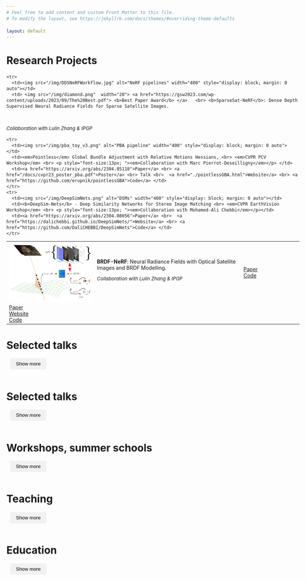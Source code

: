```yaml
---
# Feel free to add content and custom Front Matter to this file.
# To modify the layout, see https://jekyllrb.com/docs/themes/#overriding-theme-defaults

layout: default
---
```




# Research Projects

<table>
  <colgroup>
    <col span="1" style="width: 30%;">
    <col span="1" style="width: 50%;">
    <col span="1" style="width: 30%;">
  </colgroup>
  <thead style="display: none;">
    <tr>
      <th>Project</th>
      <th>Figure</th>
      <th>Link to Paper</th>
    </tr>
  </thead> 

  <tbody>
    <tr>
      <td><img src="/img/brdf-teaser-new.jpg" alt="BRDF-NeRF" width="400" style="display: block; margin: 0 auto"></td>
      <td> <b>BRDF-NeRF</b>: Neural Radiance Fields with Optical Satellite Images and BRDF Modelling.
 <br> <p style="font-size:13px; "><em>Collaboration with Lulin Zhang & IPGP</em></p> </td>
      <td><a href="https://arxiv.org/abs/2409.12014">Paper</a> <br> <a href="https://github.com/LulinZhang/BRDF-NeRF">Code</a> </td>
    </tr>

    <tr>
      <td><img src="/img/DDSNeRFWorkflow.jpg" alt="NeRF pipelines" width="400" style="display: block; margin: 0 auto"></td>
      <td> <img src="/img/diamond.png"  width="20"> <a href="https://gsw2023.com/wp-content/uploads/2023/09/The%20Best.pdf"> <b>Best Paper Award</b> </a>   <br> <b>SparseSat-NeRF</b>: Dense Depth Supervised Neural Radiance Fields for Sparse Satellite Images. 
 <br> <p style="font-size:13px; "><em>Collaboration with Lulin Zhang & IPGP</em></p> </td>
      <td><a href="https://arxiv.org/abs/2309.00277">Paper</a> <br> <a href="./SparseSatNerf.html">Website</a> <br> <a href="https://github.com/LulinZhang/SpS-NeRF">Code</a> </td>
    </tr>

    <tr>
      <td><img src="/img/pba_toy_v3.png" alt="PBA pipeline" width="400" style="display: block; margin: 0 auto"></td>
      <td><em>Pointless</em> Global Bundle Adjustment with Relative Motions Hessians, <br> <em>CVPR PCV Workshop</em> <br> <p style="font-size:13px; "><em>Collaboration with Marc Pierrot-Deseilligny</em></p> </td>
      <td><a href="https://arxiv.org/abs/2304.05118">Paper</a> <br> <a href="/docs/cvpr23_poster_pba.pdf">Poster</a> <br> Talk <br>  <a href="./pointlessGBA.html">Website</a> <br> <a href="https://github.com/erupnik/pointlessGBA">Code</a> </td>
    </tr>
    <tr>
      <td><img src="/img/DeepSimNets.png" alt="DSMs" width="400" style="display: block; margin: 0 auto"></td>
      <td><b>DeepSim-Nets</b> - Deep Similarity Networks for Stereo Image Matching <br> <em>CVPR EarthVision Workshop</em> <br> <p style="font-size:13px; "><em>Collaboration with Mohamed-Ali Chebbi</em></p></td>
      <td><a href="https://arxiv.org/abs/2304.08056">Paper</a> <br>  <a href="https://dalichebbi.github.io/DeepSimNets/">Website</a> <br> <a href="https://github.com/DaliCHEBBI/DeepSimNets">Code</a> </td>
    </tr> 
  </tbody> 
</table>

<div class="collapsible">
  <h1>Selected talks</h1>
  <button class="collapse-button">Show more</button>
  <div class="content">

<table>
  <colgroup>
    <col span="1" style="width: 30%;">
    <col span="1" style="width: 50%;">
    <col span="1" style="width: 30%;">
  </colgroup>
  <thead style="display: none;">
    <tr>
      <th>Project</th>
      <th>Figure</th>
      <th>Link to Paper</th>
    </tr>
  </thead>
  <tbody>
    <tr>
      <td><img src="/img/corona.png" alt="Corona imagery" width="400" style="display: block; margin: 0 auto"></td>
      <td>Processing of Corona satellite imagery <em> Collaboration with <a href="https://scholar.google.com/citations?user=IRbTXOMAAAAJ&hl=en">Sajid Ghuffar</a></em> </td>
      <td><a href="https://arxiv.org/abs/2201.07756">Corona KH4b paper</a> <br>  <a href="https://tc.copernicus.org/articles/17/1299/2023/">Corona KH9 paper</a> </td>
    </tr>
    <tr>
      <td><img src="/img/tiephisto.jpg" alt="Multiepoch features" width="400" style="display: block; margin: 0 auto"></td>
      <td> <img src="/img/diamond.png"  width="20"> <b><a href="http://www.eurosdr.net/news/announcement-eurosdr-award-winners-2022"> 2022 EuroSDR PhD Award</a></b>  <br>Feature Matching for Multi-Epoch Historical Aerial Images </td>
      <td><a href="https://www.sciencedirect.com/science/article/pii/S0924271621002707">Paper</a>  <a href="https://www.umr-lastig.fr/ewelina-rupnik/historicalfeatures.html">Website</a> </td>
    </tr>
    <tr>
      <td><img src="/img/5PtsBA.png" alt="5-Points BA" width="400" style="display: block; margin: 0 auto"></td>
      <td>5-Points Bundle Adjustment</td>
      <td><a href="https://isprs-annals.copernicus.org/articles/V-2-2020/71/2020/">Paper</a>  <a href="https://youtu.be/06X16ahNeyc">Talk</a> </td>
    </tr>
    <tr>
      <td><img src="/img/smdm_fusion.png" alt="Multi-view fusion" width="300" style="display: block; margin: 0 auto"></td>
      <td>Multi-view depth fusion</td>
      <td><a href="https://www.sciencedirect.com/science/article/pii/S0924271618300819">Paper</a>  </td>
    </tr>
    <tr>
      <td><img src="/img/sat_bba2.png" alt="Satellite BA workflow" width="400" style="display: block; margin: 0 auto"></td>
      <td>Satellite Images Bundle Adjustment</td>
      <td><a href="https://isprs-annals.copernicus.org/articles/III-1/83/2016/">Paper</a>  </td>
    </tr>

  </tbody>
</table>

</div>
</div>

<br>

<div class="collapsible">
  <h1>Selected talks</h1>
  <button class="collapse-button">Show more</button>
  <div class="content">

<table>
  <colgroup>
    <col span="1" style="width: 10%;">
    <col span="1" style="width: 45%;">
    <col span="1" style="width: 45%;">
  </colgroup>
  <thead style="display: none;">
    <tr>
      <th>Year</th>
      <th>Title</th>
      <th>Website</th>
    </tr>
  </thead>
  <tbody>
    <tr>
      <td> <b>November 2024</b> </td>
      <td>  <em>Symposiuum MDIS</em>: mesure de la déformation de la surface terrestre <br> Orléans, France</td>
      <td> Historical images for applications in Earth Sciences <br> <a href="https://www.brgm.fr/fr/evenement/colloque/symposium-mdis-formaterre-2024">[Website]</a> </td>
    </tr>
    <tr>
      <td> <b>June 2024</b> </td>
      <td>  <em>Canadian Symposium on Remote Sensing</em> <br> Halifax, Canada</td>
      <td> Photogrammetry with historical images <br> <a href="https://crss-sct.ca/events/csrs2024halifax/keynote-speakers/">[Website]</a> </td>
    </tr>
    <tr>
      <td> <b>November 2023</b> </td>
      <td>  <em>L'imagerie Spatiale au Service du Patrimoine Culturel</em> <br> CNES, Paris</td>
      <td> Logiciel 3D MicMac <br> <a href="https://evenium.events/imagerie-spatiale-patrimoine-culturel">[Website]</a> </td>
    </tr>

    <tr>
      <td> <b>November 2023</b> </td>
      <td> <em>Faculty of Geoinformation Science and Earth Observation</em>, University of Twente <br> Enschede, The Netherlands</td>
      <td>Fast approaches to bundle adjustment </td>
    </tr>

    <tr>
      <td> <b>September 2023</b> </td>
      <td> GdR ISIS <br> <em>Calcul visuel de pose en robotique et réalité-X</em> <br> Sorbonne Université, Campus Université Pierre & Marie Curie</td>
      <td>Pointless Global Bundle Adjustment <a href="https://www.gdr-isis.fr/index.php/reunion/502/">[Website]</a> | <a href="">[Slides]</a></td>
    </tr>

    <tr>
      <td> <b>March 2023</b> </td>
      <td> GRSS IADF <br> <em>Women in Geoscience and Remote Sensing</em></td>
      <td>Photogrammetry with historical images <a href="https://www.grss-ieee.org/events/webinar/women-in-geoscience-and-remote-sensing-webinar-series-photogrammetry-in-earth-sciences/">[Website]</a> | <a href="https://drive.google.com/file/d/1Q3YczvluCGohX6BJz7TD6rAwrCxDGo1s/view?usp=share_link">[Slides]</a></td>
    </tr>
    <tr>
      <td> <b>June 2021</b> </td>
      <td> ISPRS Lecture Day</td>
      <td>High precision mapping with UAVs <a href="https://www.isprs2022-nice.com/index.php/isprs-geospatial-lecture-day/">[Website]</a> | <a href="https://drive.google.com/file/d/1Q3YczvluCGohX6BJz7TD6rAwrCxDGo1s/view?usp=share_link">[Slides]</a></td>
    </tr>

  </tbody>
</table>

</div>
</div>

<br>

<div class="collapsible">
  <h1>Workshops, summer schools</h1>
  <button class="collapse-button">Show more</button>
  <div class="content">

  <table style="border-collapse: collapse;">
  <colgroup>
    <col span="1" style="width: 20%;">
    <col span="1" style="width: 40%;">
    <col span="1" style="width: 50%;">
  </colgroup>
  <thead style="display: none;">
    <tr>
      <th>Year</th>
      <th>Title</th>
      <th>Website</th>
    </tr>
  </thead>
   <tbody>
   <tr>
      <td> <b>9-13 September 2024</b> </td>
      <td> 4th Vietnam School of Earth Observation<br> Quy Nhon, Vietnam </td>
      <td> Generation of digital elevation models using remote sensing data <br> <a href="https://www.ipgp.fr/~jacquemoud/VSEO4/">[Website]</a> </td>
    </tr>
  </tbody>
  <tbody>
   <tr>
      <td> <b>June 2023</b> </td>
      <td> CVPR Workshop <br> Vancouver, Canada </td>
      <td> Photogrammetric Computer Vision <br> <a href="https://photogrammetric-cv-workshop.github.io/">[Website]</a> | <a href="https://openaccess.thecvf.com/CVPR2023_workshops/PCV"> [Proceedings] </a> </td>
    </tr>
  </tbody>
  <tbody>
    <tr>
      <td> <b>June 2022</b> </td>
      <td> ISPRS Congres Workshop <br> Nice, France </td>
      <td>Multi-epoch historical image processing </td>
    </tr>
  </tbody>
  <tbody>
    <tr>
      <td> <b>June 2022</b> </td>
      <td> ISPRS Congres Summer School <br> Nice, France </td>
      <td> Photogrammetry & Laser Scanning processing </td>
    </tr>
  </tbody>
  <tbody>
    <tr>
      <td> <b>Sept 2018</b> </td>
      <td> Summer School <br> AGH, Cracow, Poland </td>
      <td> MicMac for UAV & Close Range & Satellite </td>
    </tr>
  </tbody>
  <tbody>
    <tr>
      <td> <b>May 2018</b> </td>
      <td> Atelier au congrès RFIAP & CFPT <br> Marne-la-Vallée, France </td>
      <td> MicMac for UAV & Close Range & Satellite </td>
    </tr>
  </tbody>
  <tbody>
    <tr>
      <td> <b>Feb 2018</b> </td>
      <td> Summer School <br> Politecnico di Torino, Italy </td>
      <td> MicMac for UAV & Close Range </td>
    </tr>
  </tbody>
  <tbody>
    <tr>
      <td> <b>Dec 2017</b> </td>
      <td> Seminar <br> Université polytechnique d'Hô Chi Minh-Ville, Vietnam </td>
      <td> Image Processing with MicMac </td>
    </tr>
    <tbody>
    <tr>
      <td> <b>Mar 2017</b> </td>
      <td> Spring school <br> SUP'COM, Tunis, Tunisia </td>
      <td> <a href="https://gallery.mailchimp.com/36df8b5f8ecc88e440c08c4d4/files/142a89d1-b5b5-4c17-acd4-88a06828a8ca/Prg_Formation_MICMAC_FINAL.01.pdf">Photogrammétrie avec MicMac</a></td>
    </tr>
  </tbody>
  </tbody>
</table>

  </div>
</div>


<br>

<div class="collapsible">
  <h1>Teaching</h1>
  <button class="collapse-button">Show more</button>
  <div class="content">


<table>
  <colgroup>
    <col span="1" style="width: 30%;">
    <col span="1" style="width: 45%;">
    <col span="1" style="width: 35%;">
  </colgroup>
  <thead style="display: none;">
    <tr>
      <th>Duration</th>
      <th>Institution</th>
      <th>Type</th>
    </tr>
  </thead>
  <tbody>
    <tr>
      <td><b>to be updated</b></td>

      <td> Université Paris Cité & ENSG, ~30h/yr </td>
      <td> <b>2015 - now </b> </td>

    </tr>
  </tbody>

</table>
</div>
</div>


<br>

<div class="collapsible">
  <h1>Education</h1>
  <button class="collapse-button">Show more</button>
  <div class="content">


<table>
  <colgroup>
    <col span="1" style="width: 30%;">
    <col span="1" style="width: 45%;">
    <col span="1" style="width: 35%;">
  </colgroup>
  <thead style="display: none;">
    <tr>
      <th>Duration</th>
      <th>Institution</th>
      <th>Type</th>
    </tr>
  </thead>
  <tbody>
    <tr>
      <td><b>PhD in photogrammetry</b></td>

      <td> Technische Universitaet Wien, Austria <br> <a href="https://photo.geo.tuwien.ac.at/">Photogrammetry Research Group</a></td>
      <td> <b>2010 - 2013 </b> </td>

    </tr>
  </tbody>
  <tbody>
    <tr>
      <td><b>Erasmus</b></td>

      <td> Technische Universitaet Muenchen, Germany <br> <a href="https://www.pf.bgu.tum.de/">Dept. of Photogrammetry and Remote Sensing</a></td>
      <td> <b>2009/2010</b> </td>

    </tr>
  </tbody>
  <tbody>
    <tr>
      <td> <b>MSc Eng in photogrammetry</b> </td>

      <td> AGH University of Science and Technology, Poland <br> <a href="https://geod.agh.edu.pl/index.php?option=com_content&view=article&id=778&Itemid=263&lang=en">Fac. of Geo-Data Science and Geodesy</a></td>
      <td> <b>2005 - 2010 </b> </td>

    </tr>
  </tbody>

</table>
</div>
</div>



<script>
document.addEventListener('DOMContentLoaded', function() {
    var coll = document.getElementsByClassName('collapsible');
    for (var i = 0; i < coll.length; i++) {
      var button = coll[i].querySelector('.collapse-button');
      button.addEventListener('click', function() {
        var parent = this.closest('.collapsible');
        parent.classList.toggle('active');
        var content = parent.querySelector('.content');
        if (content.style.display === 'block') {
          content.style.display = 'none';
          this.innerHTML = 'Show more';
        } else {
          content.style.display = 'block';
          this.innerHTML = 'Hide';
        }
      });
    }
  });  
</script>

<style>

body {
    max-width: 800px;
    margin: 0 auto;
  }
table {
    border-collapse: collapse;
    border: none;
  }
table td, table th {
    border: none;
    background-color: transparent;
}

  
  .collapsible h2 {
    margin-top: 0;
  }
  
  .collapsible .content {
    display: none;
  }
  
  .collapsible.active .content {
    display: block;
  }
  
  .collapse-button {
    border: none;
    background-color: #f1f1f1;
    color: black;
    padding: 8px 16px;
    margin-left: 10px;
    border-radius: 5px;
    cursor: pointer;
  }

</style>

